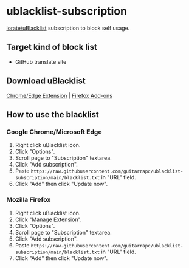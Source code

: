 # ublacklist-subscription

[iorate/uBlacklist](https://github.com/iorate/uBlacklist) subscription to block self usage.

## Target kind of block list

* GitHub translate site

## Download uBlacklist

[Chrome/Edge Extension](https://chrome.google.com/webstore/detail/ublacklist/pncfbmialoiaghdehhbnbhkkgmjanfhe) | [Firefox Add-ons](https://addons.mozilla.org/en-US/firefox/addon/ublacklist/)

## How to use the blacklist

### Google Chrome/Microsoft Edge

1. Right click uBlacklist icon.
2. Click "Options".
3. Scroll page to "Subscription" textarea.
4. Click "Add subscription".
5. Paste `https://raw.githubusercontent.com/guitarrapc/ublacklist-subscription/main/blacklist.txt` in "URL" field.
6. Click "Add" then click "Update now".

### Mozilla Firefox

1. Right click uBlacklist icon.
2. Click "Manage Extension".
3. Click "Options".
4. Scroll page to "Subscription" textarea.
5. Click "Add subscription".
6. Paste `https://raw.githubusercontent.com/guitarrapc/ublacklist-subscription/main/blacklist.txt` in "URL" field.
7. Click "Add" then click "Update now".
